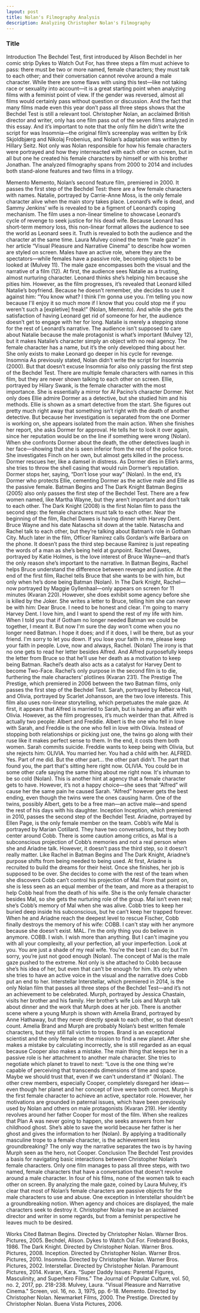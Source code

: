 ```yaml
---
layout: post
title: Nolan's Filmography Analysis
description: Analyzing Christopher Nolan's Filmography 
---
```

### Title ###

Introduction
The Bechdel Test, first introduced by Alison Bechdel in her comic strip Dykes to Watch Out For, has three steps a film must achieve to pass: there must be two or more named, female characters; they must talk to each other; and their conversation cannot revolve around a male character. While there are some flaws with using this test—like not taking race or sexuality into account—it is a great starting point when analyzing films with a feminist point of view. If the gender was reversed, almost all films would certainly pass without question or discussion. And the fact that many films made even this year don’t pass all three steps shows that the Bechdel Test is still a relevant tool. 
Christopher Nolan, an acclaimed British director and writer, only has one film pass out of the seven films analyzed in this essay. And it’s important to note that the only film he didn’t write the script for was Insomnia—the original film’s screenplay was written by Erik Skjoldbjærg and Nikolaj Frobenius, and Nolan’s adaptation was written by Hillary Seitz. Not only was Nolan responsible for how his female characters were portrayed and how they interreacted with each other on screen, but in all but one he created his female characters by himself or with his brother Jonathan. The analyzed filmography spans from 2000 to 2014 and includes both stand-alone features and two films in a trilogy. 


Memento
Memento, Nolan’s second feature film, premiered in 2000. It passes the first step of the Bechdel Test: there are a few female characters with names. Natalie, portrayed by Carrie-Anne Moss, is the only female character alive when the main story takes place. Leonard’s wife is dead, and Sammy Jenkins’ wife is revealed to be a figment of Leonard’s coping mechanism. 
The film uses a non-linear timeline to showcase Leonard’s cycle of revenge to seek justice for his dead wife. Because Leonard has short-term memory loss, this non-linear format allows the audience to see the world as Leonard sees it. Truth is revealed to both the audience and the character at the same time. Laura Mulvey coined the term “male gaze” in her article “Visual Pleasure and Narrative Cinema” to describe how women are styled on screen. Males have an active role, where they are the spectators—while females have a passive role, becoming objects to be looked at (Mulvey 11). The male gaze encompasses both the visual and the narrative of a film (12). 
At first, the audience sees Natalie as a trusting, almost nurturing character. Leonard thinks she’s helping him because she pities him. However, as the film progresses, it’s revealed that Leonard killed Natalie’s boyfriend. Because he doesn’t remember, she decides to use it against him: “You know what? I think I'm gonna use you. I'm telling you now because I'll enjoy it so much more if I know that you could stop me if you weren't such a [expletive] freak!” (Nolan, Memento). And while she gets the satisfaction of having Leonard get rid of someone for her, the audience doesn’t get to engage with her for long. Natalie is merely a stepping stone for the rest of Leonard’s narrative. The audience isn’t supposed to care about Natalie because the male protagonist is what’s important (Mulvey 12), but it makes Natalie’s character simply an object with no real agency. The female character has a name, but it’s the only developed thing about her. She only exists to make Leonard go deeper in his cycle for revenge. 
Insomnia
	As previously stated, Nolan didn’t write the script for Insomnia (2000). But that doesn’t excuse Insomnia for also only passing the first step of the Bechdel Test. There are multiple female characters with names in this film, but they are never shown talking to each other on screen. Ellie, portrayed by Hilary Swank, is the female character with the most importance. She is essentially a mirror for Al Pacino’s character Dormer. Not only does Ellie admire Dormer as a detective, but she studied him and his methods. 
	Ellie is shown as a smart detective from the start. She figures out pretty much right away that something isn’t right with the death of another detective. But because her investigation is separated from the one Dormer is working on, she appears isolated from the main action. When she finishes her report, she asks Dormer for approval. He tells her to look it over again, since her reputation would be on the line if something were wrong (Nolan). When she confronts Dormer about the death, the other detectives laugh in her face—showing that she is seen inferior from the rest of the police force. She investigates Finch on her own, but almost gets killed in the process. Dormer rescues her, like a damsel in distress. As Dormer dies in Ellie’s arms, she tries to throw the shell casing that would ruin Dormer’s reputation. Dormer stops her, saying, “Don’t lose your way” (Nolan). In the end, it’s Dormer who protects Ellie, cementing Dormer as the active male and Ellie as the passive female. 
Batman Begins and The Dark Knight
	Batman Begins (2005) also only passes the first step of the Bechdel Test. There are a few women named, like Martha Wayne, but they aren’t important and don’t talk to each other. The Dark Knight (2008) is the first Nolan film to pass the second step: the female characters must talk to each other. Near the beginning of the film, Rachel Dawes is having dinner with Harvey Dent. Bruce Wayne and his date Natascha sit down at the table. Natascha and Rachel talk to each other, but they’re talking about Batman’s role in Gotham City. Much later in the film, Officer Ramirez calls Gordan’s wife Barbara on the phone. It doesn’t pass the third step because Ramirez is just repeating the words of a man as she’s being held at gunpoint. 
Rachel Dawes, portrayed by Katie Holmes, is the love interest of Bruce Wayne—and that’s the only reason she’s important to the narrative. In Batman Begins, Rachel helps Bruce understand the difference between revenge and justice. At the end of the first film, Rachel tells Bruce that she wants to be with him, but only when he’s done being Batman (Nolan). In The Dark Knight, Rachel—now portrayed by Maggie Gyllenhaal—only appears on screen for 11 minutes (Kvaran 220). However, she does exhibit some agency before she is killed by the Joker. She writes a letter to Bruce, telling him she can never be with him:
Dear Bruce. I need to be honest and clear. I'm going to marry Harvey Dent. I love him, and I want to spend the rest of my life with him. When I told you that if Gotham no longer needed Batman we could be together, I meant it. But now I'm sure the day won't come when you no longer need Batman. I hope it does; and if it does, I will be there, but as your friend. I'm sorry to let you down. If you lose your faith in me, please keep your faith in people. Love, now and always, Rachel. (Nolan)
The irony is that no one gets to read her letter besides Alfred. And Alfred purposefully keeps the letter from Bruce so that he’ll use her death as a motivation to keep being Batman. Rachel’s death also acts as a catalyst for Harvey Dent to become Two-Face. Rachel’s only purpose in the second film is to die, furthering the male characters’ plotlines (Kvaran 231). 
The Prestige
The Prestige, which premiered in 2006 between the two Batman films, only passes the first step of the Bechdel Test. Sarah, portrayed by Rebecca Hall, and Olivia, portrayed by Scarlet Johansson, are the two love interests. This film also uses non-linear storytelling, which perpetuates the male gaze. At first, it appears that Alfred is married to Sarah, but is having an affair with Olivia. However, as the film progresses, it’s much weirder than that. Alfred is actually two people: Albert and Freddie. Albert is the one who fell in love with Sarah, and Freddie is the one who fell in love with Olivia. 
Instead of stopping both relationships or picking just one, the twins go along with their ruse like it makes perfect sense to them. In the end, it costs them both women. Sarah commits suicide. Freddie wants to keep being with Olivia, but she rejects him:
OLIVIA. You married her. You had a child with her.
ALFRED. Yes. Part of me did. But the other part... the other part didn't. The part that found you, the part that's sitting here right now.
OLIVIA. You could be in some other cafe saying the same thing about me right now. It's inhuman to be so cold (Nolan).
This is another hint at agency that a female character gets to have. However, it’s not a happy choice—she sees that “Alfred” will cause her the same pain he caused Sarah. “Alfred” however gets the best ending, even though the twins were the ones causing harm. One of the twins, possibly Albert, gets to be a free man—an active male—and spend the rest of his days with his daughter. 
Inception
Inception, which premiered in 2010, passes the second step of the Bechdel Test. Ariadne, portrayed by Ellen Page, is the only female member on the team. Cobb’s wife Mal is portrayed by Marian Cotillard. They have two conversations, but they both center around Cobb. There is some caution among critics, as Mal is a subconscious projection of Cobb’s memories and not a real person when she and Ariadne talk. However, it doesn’t pass the third step, so it doesn’t really matter. 
Like Rachel in Batman Begins and The Dark Knight, Ariadne’s purpose shifts from being needed to being used. At first, Ariadne is recruited to build the dreams for their heist. Once she finishes, her job is supposed to be over. She decides to come with the rest of the team when she discovers Cobb can’t control his projection of Mal. From that point on, she is less seen as an equal member of the team, and more as a therapist to help Cobb heal from the death of his wife. She is the only female character besides Mal, so she gets the nurturing role of the group. 
Mal isn’t even real; she’s Cobb’s memory of Mal when she was alive. Cobb tries to keep her buried deep inside his subconscious, but he can’t keep her trapped forever. When he and Ariadne reach the deepest level to rescue Fischer, Cobb finally destroys the memory of his wife: 
COBB. I can't stay with her anymore because she doesn't exist.
MAL. I'm the only thing you do believe in anymore.
COBB. I wish. I wish more than anything. But I can't imagine you with all your complexity, all your perfection, all your imperfection. Look at you. You are just a shade of my real wife. You're the best I can do; but I'm sorry, you’re just not good enough (Nolan). 
The concept of Mal is the male gaze pushed to the extreme. Not only is she attached to Cobb because she’s his idea of her, but even that can’t be enough for him. It’s only when she tries to have an active voice in the visual and the narrative does Cobb put an end to her. 
Interstellar
Interstellar, which premiered in 2014, is the only Nolan film that passes all three steps of the Bechdel Test—and it’s not an achievement to be celebrated. Murph, portrayed by Jessica Chastain, visits her brother and his family. Her brother’s wife Lois and Murph talk about dinner and the work that Murph does at her job. There is another scene where a young Murph is shown with Amelia Brand, portrayed by Anne Hathaway, but they never directly speak to each other, so that doesn’t count. 
Amelia Brand and Murph are probably Nolan’s best written female characters, but they still fall victim to tropes. Brand is an exceptional scientist and the only female on the mission to find a new planet. After she makes a mistake by calculating incorrectly, she is still regarded as an equal because Cooper also makes a mistake. The main thing that keeps her in a passive role is her attachment to another male character. She tries to negotiate which planet to travel to next: “Love is the one thing we're capable of perceiving that transcends dimensions of time and space. Maybe we should trust that, even if we can't understand it” (Nolan). The other crew members, especially Cooper, completely disregard her ideas—even though her planet and her concept of love were both correct. 
Murph is the first female character to achieve an active, spectator role. However, her motivations are grounded in paternal issues, which have been previously used by Nolan and others on male protagonists (Kvaran 219). Her identity revolves around her father Cooper for most of the film. When she realizes that Plan A was never going to happen, she seeks answers from her childhood ghost. She’s able to save the world because her father is her ghost and gives the information to her (Nolan). By applying a traditionally masculine trope to a female character, is the achievement less groundbreaking? The only way the narrative separates the two is by having Murph seen as the hero, not Cooper. 
Conclusion 
	The Bechdel Test provides a basis for navigating basic interactions between Christopher Nolan’s female characters. Only one film manages to pass all three steps, with two named, female characters that have a conversation that doesn’t revolve around a male character. In four of his films, none of the women talk to each other on screen. By analyzing the male gaze, coined by Laura Mulvey, it’s clear that most of Nolan’s female characters are passive objects for the male characters to use and abuse. One exception in Interstellar shouldn’t be a groundbreaking notion. When agency and choices are displayed, the male characters seek to destroy it. Christopher Nolan may be an acclaimed director and writer in some regards, but from a feminist perspective he leaves much to be desired. 





















Works Cited
Batman Begins. Directed by Christopher Nolan. Warner Bros. Pictures, 2005. 
Bechdel, Alison. Dykes to Watch Out For. Firebrand Books, 1986. 
The Dark Knight. Directed by Christopher Nolan. Warner Bros. Pictures, 2008.
Inception. Directed by Christopher Nolan. Warner Bros. Pictures, 2010. 
Insomnia. Directed by Christopher Nolan. Warner Bros. Pictures, 2002. 
Interstellar. Directed by Christopher Nolan. Paramount Pictures, 2014. 
Kvaran, Kara. “Super Daddy Issues: Parental Figures, Masculinity, and Superhero Films.” The Journal of Popular Culture, vol. 50, no. 2, 2017, pp. 218-238. 
Mulvey, Laura. "Visual Pleasure and Narrative Cinema." Screen, vol. 16, no. 3, 1975, pp. 6-18.
Memento. Directed by Christopher Nolan. Newmarket Films, 2000. 
The Prestige. Directed by Christopher Nolan. Buena Vista Pictures, 2006. 
